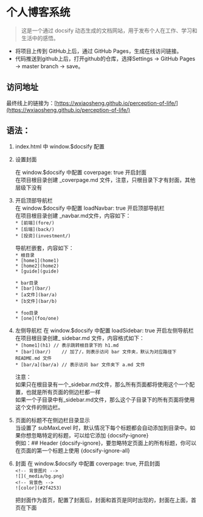# 个人博客系统
> 这是一个通过 docsify 动态生成的文档网站，用于发布个人在工作、学习和生活中的感悟。


* 将项目上传到 GitHub上后，通过 GitHub Pages，生成在线访问链接。
* 代码推送到github上后，打开github的仓库，选择Settings -> GitHub Pages -> master branch -> save。


## 访问地址
最终线上的链接为：[https://wxiaosheng.github.io/perception-of-life/](https://wxiaosheng.github.io/perception-of-life/)
  

## 语法：

1. index.html 中 window.$docsify 配置  

2. 设置封面  

    在 window.$docsify 中配置 coverpage: true 开启封面  
    在项目根目录创建 _coverpage.md 文件，注意，只根目录下才有封面，其他层级下没有

3. 开启顶部导航栏  
    在 window.$docsify 中配置 loadNavbar: true 开启顶部导航栏  
    在项目根目录创建 _navbar.md文件，内容如下：  
      `* [前端](fore/)`  
      `* [后端](back/)`  
      `* [投资](investment/)`  
      
    导航栏嵌套，内容如下：  
      `* 根目录`  
        `* [home1](home1)`  
        `* [home2](home2)`  
        `* [guide](guide)`  

      `* bar目录`  
        `* [bar](bar/)`  
        `* [a文件](bar/a)`  
        `* [b文件](bar/b)`  

      `* foo目录`  
        `* [one](foo/one)`  

4. 左侧导航栏
    在 window.$docsify 中配置 loadSidebar: true 开启左侧导航栏  
    在项目根目录创建_ sidebar.md 文件，内容格式如下：  
      `* [home1](h1) // 表示跳转根目录下的 h1.md`  
      `* [bar](bar/)    // 加了/，则表示访问 bar 文件夹，默认为对应路径下 README.md 文件`  
      `* [bar/a](bar/a) // 表示访问 bar 文件夹下 a.md 文件`  
  
    注意：  
      如果只在根目录有一个_sidebar.md文件，那么所有页面都将使用这个一个配置，也就是所有页面的侧边栏都一样  
      如果一个子目录中有_sidebar.md文件，那么这个子目录下的所有页面将使用这个文件的侧边栏。  
    
5. 页面的标题不在侧边栏目录显示  
    当设置了 subMaxLevel 时，默认情况下每个标题都会自动添加到目录中。如果你想忽略特定的标题，可以给它添加 {docsify-ignore}   
      例如：## Header {docsify-ignore}，要忽略特定页面上的所有标题，你可以在页面的第一个标题上使用 {docsify-ignore-all}  
    

6. 封面
    在 window.$docsify 中配置 coverpage: true, 开启封面  
      `<!-- 背景图片 -->`  
      `![](_media/bg.png)`  
      `<!-- 背景色 -->`  
      `![color](#2f4253)`  
    
    把封面作为首页，配置了封面后，封面和首页是同时出现的，封面在上面，首页在下面  
    

  



